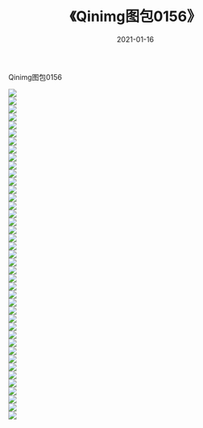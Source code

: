 ﻿---
layout: post
title:  《Qinimg图包0156》
date:   2021-01-16
img: http://imgx.orgx.ga/Qinimg图包/Qinimg图包0156/000.jpg
categories: [美女, 清纯, 唯美]
---

Qinimg图包0156

 ![](http://imgx.orgx.ga/Qinimg图包/Qinimg图包0156/001.jpg) <br>![](http://imgx.orgx.ga/Qinimg图包/Qinimg图包0156/002.jpg) <br>![](http://imgx.orgx.ga/Qinimg图包/Qinimg图包0156/003.jpg) <br>![](http://imgx.orgx.ga/Qinimg图包/Qinimg图包0156/004.jpg) <br>![](http://imgx.orgx.ga/Qinimg图包/Qinimg图包0156/005.jpg) <br>![](http://imgx.orgx.ga/Qinimg图包/Qinimg图包0156/006.jpg) <br>![](http://imgx.orgx.ga/Qinimg图包/Qinimg图包0156/007.jpg) <br>![](http://imgx.orgx.ga/Qinimg图包/Qinimg图包0156/008.jpg) <br>![](http://imgx.orgx.ga/Qinimg图包/Qinimg图包0156/009.jpg) <br>![](http://imgx.orgx.ga/Qinimg图包/Qinimg图包0156/010.jpg) <br>![](http://imgx.orgx.ga/Qinimg图包/Qinimg图包0156/011.jpg) <br>![](http://imgx.orgx.ga/Qinimg图包/Qinimg图包0156/012.jpg) <br>![](http://imgx.orgx.ga/Qinimg图包/Qinimg图包0156/013.jpg) <br>![](http://imgx.orgx.ga/Qinimg图包/Qinimg图包0156/014.jpg) <br>![](http://imgx.orgx.ga/Qinimg图包/Qinimg图包0156/015.jpg) <br>![](http://imgx.orgx.ga/Qinimg图包/Qinimg图包0156/016.jpg) <br>![](http://imgx.orgx.ga/Qinimg图包/Qinimg图包0156/017.jpg) <br>![](http://imgx.orgx.ga/Qinimg图包/Qinimg图包0156/018.jpg) <br>![](http://imgx.orgx.ga/Qinimg图包/Qinimg图包0156/019.jpg) <br>![](http://imgx.orgx.ga/Qinimg图包/Qinimg图包0156/020.jpg) <br>![](http://imgx.orgx.ga/Qinimg图包/Qinimg图包0156/021.jpg) <br>![](http://imgx.orgx.ga/Qinimg图包/Qinimg图包0156/022.jpg) <br>![](http://imgx.orgx.ga/Qinimg图包/Qinimg图包0156/023.jpg) <br>![](http://imgx.orgx.ga/Qinimg图包/Qinimg图包0156/024.jpg) <br>![](http://imgx.orgx.ga/Qinimg图包/Qinimg图包0156/025.jpg) <br>![](http://imgx.orgx.ga/Qinimg图包/Qinimg图包0156/026.jpg) <br>![](http://imgx.orgx.ga/Qinimg图包/Qinimg图包0156/027.jpg) <br>![](http://imgx.orgx.ga/Qinimg图包/Qinimg图包0156/028.jpg) <br>![](http://imgx.orgx.ga/Qinimg图包/Qinimg图包0156/029.jpg) <br>![](http://imgx.orgx.ga/Qinimg图包/Qinimg图包0156/030.jpg) <br>![](http://imgx.orgx.ga/Qinimg图包/Qinimg图包0156/031.jpg) <br>![](http://imgx.orgx.ga/Qinimg图包/Qinimg图包0156/032.jpg) <br>![](http://imgx.orgx.ga/Qinimg图包/Qinimg图包0156/033.jpg) <br>![](http://imgx.orgx.ga/Qinimg图包/Qinimg图包0156/034.jpg) <br>![](http://imgx.orgx.ga/Qinimg图包/Qinimg图包0156/035.jpg) <br>![](http://imgx.orgx.ga/Qinimg图包/Qinimg图包0156/036.jpg) <br>![](http://imgx.orgx.ga/Qinimg图包/Qinimg图包0156/037.jpg) <br>![](http://imgx.orgx.ga/Qinimg图包/Qinimg图包0156/038.jpg) <br>![](http://imgx.orgx.ga/Qinimg图包/Qinimg图包0156/039.jpg) <br>![](http://imgx.orgx.ga/Qinimg图包/Qinimg图包0156/040.jpg) <br>![](http://imgx.orgx.ga/Qinimg图包/Qinimg图包0156/041.jpg) <br>